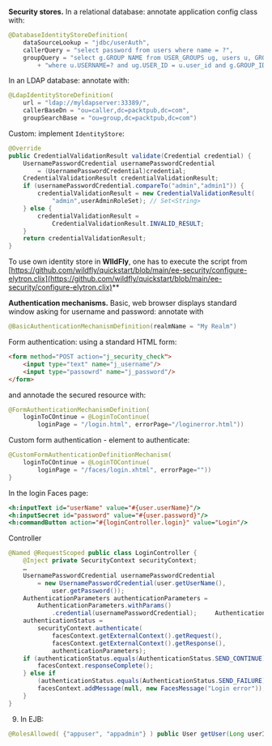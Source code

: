 **Security stores.** In a relational database: annotate application config class with:  
```Java
@DatabaseIdentityStoreDefinition(  
    dataSourceLookup = "jdbc/userAuth",  
    callerQuery = "select password from users where name = ?",  
    groupQuery = "select g.GROUP NAME from USER_GROUPS ug, users u, GROUPS g" 
        + "where u.USERNAME=? and ug.USER_ID = u.user_id and g.GROUP_ID = ug.GROUP_ID")
```
In an LDAP database: annotate with:  
```Java
@LdapIdentityStoreDefinition(  
    url = "ldap://myldapserver:33389/",  
    callerBaseDn = "ou=caller,dc=packtpub,dc=com",  
    groupSearchBase = "ou=group,dc=packtpub,dc=com")
```
Custom: implement `IdentityStore`:  
```Java
@Override  
public CredentialValidationResult validate(Credential credential) {  
    UsernamePasswordCredential usernamePasswordCredential  
        = (UsernamePasswordCredential)credential;  
    CredentialValidationResult credentialValidationResult;  
    if (usernamePasswordCredential.compareTo("admin","admin1")) {  
        credentialValidationResult = new CredentialValidationResult(  
            "admin",userAdminRoleSet); // Set<String>  
    } else {  
        credentialValidationResult = 
	        CredentialValidationResult.INVALID_RESULT;  
    }  
    return credentialValidationResult;  
}
```
To use own identity store in **WIldFly**, one has to execute the script from
[https://github.com/wildfly/quickstart/blob/main/ee-security/configure-elytron.clix](https://github.com/wildfly/quickstart/blob/main/ee-security/configure-elytron.clix)**

**Authentication mechanisms.** Basic, web browser displays standard window asking for username and password: annotate with  
```Java
@BasicAuthenticationMechanismDefinition(realmName = "My Realm")
```
Form authentication: using a standard HTML form:  
```HTML
<form method="POST action="j_security_check">  
    <input type="text" name="j_username"/>  
    <input type="passowrd" name="j_password"/>  
</form>  
```    
and annotade the secured resource with:  
```Java
@FormAuthenticationMechanismDefinition(  
    loginToCOntinue = @LoginToContinue(  
        loginPage = "/login.html", errorPage="/loginerror.html"))
```
Custom form authentication - element to authenticate:  
```Java
@CustomFormAuthenticationDefinitionMechanism(  
    loginToCOntinue = @LoginTOContinue(  
        loginPage = "/faces/login.xhtml", errorPage=""))  
}  
```
In the login Faces page:  
```JSP
<h:inputText id="userName" value="#{user.userName}"/>  
<h:inputSecret id="password" value="#{user.password}"/>  
<h:commandButton action="#{loginController.login}" value="Login"/>  
```    
Controller 
```Java
@Named @RequestScoped public class LoginController {  
	@Inject private SecurityContext securityContext;  
	…  
    UsernamePasswordCredential usernamePasswordCredential  
        = new UsernamePasswordCredential(user.getUserName(), 
	        user.getPassword());  
    AuthenticationParameters authenticationParameters = 
		AuthenticationParameters.withParams()
			.credential(usernamePasswordCredential);     AuthenticationStatus
	authenticationStatus = 
		securityContext.authenticate(  
	        facesContext.getExternalContext().getRequest(),  
            facesContext.getExternalContext().getResponse(),  
            authenticationParameters);  
    if (authenticationStatus.equals(AuthenticationStatus.SEND_CONTINUE)) {  
		facesContext.responseComplete();  
    } else if 
	    (authenticationStatus.equals(AuthenticationStatus.SEND_FAILURE)) {  
        facesContext.addMessage(null, new FacesMessage("Login error"));  
    }  
}
```
9. In EJB:  
```Java
@RolesAllowed( {"appuser", "appadmin"} ) public User getUser(Long userId) { … }
```